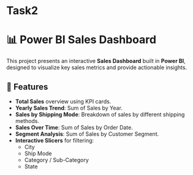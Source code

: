# Task2
# 📊 Power BI Sales Dashboard

This project presents an interactive **Sales Dashboard** built in **Power BI**, designed to visualize key sales metrics and provide actionable insights.

## 🚀 Features

- **Total Sales** overview using KPI cards.
- **Yearly Sales Trend**: Sum of Sales by Year.
- **Sales by Shipping Mode**: Breakdown of sales by different shipping methods.
- **Sales Over Time**: Sum of Sales by Order Date.
- **Segment Analysis**: Sum of Sales by Customer Segment.
- **Interactive Slicers** for filtering:
  - City
  - Ship Mode
  - Category / Sub-Category
  - State
